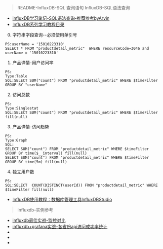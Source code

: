 > README-InfluxDB-SQL 查询语句
> InfluxDB-SQL语法查询
- [influxDB学习笔记-SQL语法查询-推荐参考byArvin](https://blog.csdn.net/vtnews/article/details/80197045)
- [InfluxDB系列学习教程目录](https://www.linuxdaxue.com/influxdb-study-series-manual.html)


0. 字符串字段查询--必须使用单引号
```
PS:userName = '15010223310'
SELECT * FROM "productdetail_metric"  WHERE resourceCode=3046 and userName = '15010223310'
```
1. 产品详情-用户访问率
```
PS:
Type:Table
SQL:SELECT SUM("count") FROM "productdetail_metric" WHERE $timeFilter GROUP BY "userName"
```
2. 访问总数
```
PS:
Type:Singlestat
SQL:SELECT SUM("count") FROM "productdetail_metric" WHERE $timeFilter fill(null)
```
3. 产品详情-访问趋势
```
PS:
Type:Graph
SQL:
SELECT SUM("count") FROM "productdetail_metric" WHERE $timeFilter GROUP BY time($__interval) fill(null)
SELECT SUM("count") FROM "productdetail_metric" WHERE $timeFilter GROUP BY time(5m) fill(null)
```
4. 独立用户数
```
PS:
SQL:SELECT  COUNT(DISTINCT(userId)) FROM "productdetail_metric" WHERE $timeFilter fill(null)

```



- [InfluxDB使用教程：数据库管理工具InfluxDBStudio](https://blog.csdn.net/x541211190/article/details/83152068)
> Influxdb-实例参考
- [influxdb最佳实战-监控对比](https://www.cnblogs.com/iiiiher/p/8046600.html)
- [influxdb+grafana实战-各省份api访问成功率统计](https://www.cnblogs.com/iiiiher/p/8046817.html)
- []()
- []()
- []()
```